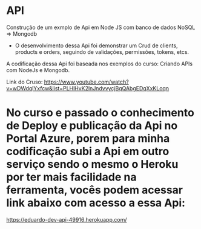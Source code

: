 # API
Construção de um exmplo de Api em Node JS com banco de dados NoSQL => Mongodb

- O desenvolvimento dessa Api foi demonstrar um Crud de clients, products e orders, seguindo de validações, permissões, tokens, etcs. 

A codificação dessa Api foi baseada nos exemplos do curso: Criando APIs com NodeJs e Mongodb. 

Link do Cruso: https://www.youtube.com/watch?v=wDWdqlYxfcw&list=PLHlHvK2lnJndvvycjBqQAbgEDqXxKLoqn 

# No curso e passado o conhecimento de Deploy e publicação da Api no Portal Azure, porem para minha codificação subi a Api em outro serviço sendo o mesmo o Heroku por ter mais facilidade na ferramenta, vocês podem acessar link abaixo com acesso a essa Api:

https://eduardo-dev-api-49916.herokuapp.com/
